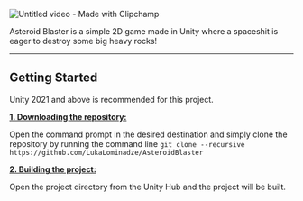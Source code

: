 ![Untitled video - Made with Clipchamp](https://github.com/LukaLominadze/AsteroidBlaster/assets/142942110/fc7d3964-750e-46d9-8550-910248e087dc)

Asteroid Blaster is a simple 2D game made in Unity where a spaceshit is eager to destroy some big heavy rocks!
***

## Getting Started
Unity 2021 and above is recommended for this project.

<ins>**1. Downloading the repository:**</ins>

Open the command prompt in the desired destination and simply clone the repository by running the command line ```git clone --recursive https://github.com/LukaLominadze/AsteroidBlaster```

<ins>**2. Building the project:**</ins>

Open the project directory from the Unity Hub and the project will be built.
